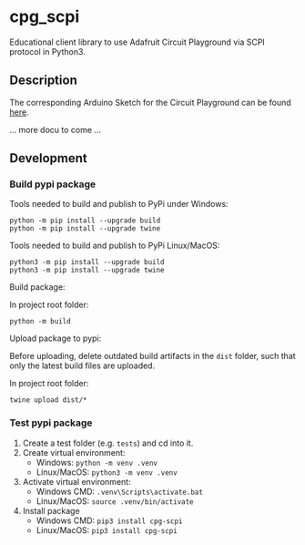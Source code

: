 # cpg_scpi

Educational client library to use Adafruit Circuit Playground via SCPI protocol in Python3.


## Description

The corresponding Arduino Sketch for the Circuit Playground can be found [here](https://github.com/GeorgBraun/SCPI-for-Adafruit-Circuit-Playground).

... more docu to come ...





## Development

### Build pypi package

Tools needed to build and publish to PyPi under Windows:

```
python -m pip install --upgrade build
python -m pip install --upgrade twine
```

Tools needed to build and publish to PyPi Linux/MacOS:

```
python3 -m pip install --upgrade build
python3 -m pip install --upgrade twine
```


Build package:

In project root folder:

```
python -m build
```

Upload package to pypi:

Before uploading, delete outdated build artifacts in the `dist` folder, such that only the latest build files are uploaded.

In project root folder:

```
twine upload dist/*
```


### Test pypi package

1. Create a test folder (e.g. `tests`) and cd into it.
1. Create virtual environment:
   * Windows: `python -m venv .venv`
   * Linux/MacOS: `python3 -m venv .venv`
1. Activate virtual environment:
   * Windows CMD: `.venv\Scripts\activate.bat`
   * Linux/MacOS: `source .venv/bin/activate`
1. Install package
   * Windows CMD: `pip3 install cpg-scpi`
   * Linux/MacOS: `pip3 install cpg-scpi`
   
